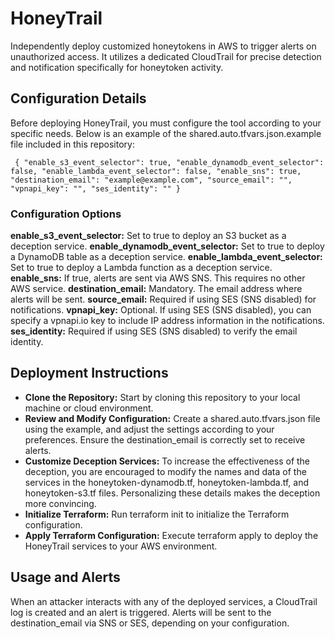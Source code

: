 # HoneyTrail
Independently deploy customized honeytokens in AWS to trigger alerts on unauthorized access. It utilizes a dedicated CloudTrail for precise detection and notification specifically for honeytoken activity. 

## Configuration Details

Before deploying HoneyTrail, you must configure the tool according to your specific needs. Below is an example of the shared.auto.tfvars.json.example file included in this repository:

`` 
{
    "enable_s3_event_selector": true,
    "enable_dynamodb_event_selector": false,
    "enable_lambda_event_selector": false,
    "enable_sns": true,
    "destination_email": "example@example.com",
    "source_email": "",
    "vpnapi_key": "",
    "ses_identity": ""
}
``
### Configuration Options

**enable_s3_event_selector:** Set to true to deploy an S3 bucket as a deception service.
**enable_dynamodb_event_selector:** Set to true to deploy a DynamoDB table as a deception service.
**enable_lambda_event_selector:** Set to true to deploy a Lambda function as a deception service.
**enable_sns:** If true, alerts are sent via AWS SNS. This requires no other AWS service.
**destination_email:** Mandatory. The email address where alerts will be sent.
**source_email:** Required if using SES (SNS disabled) for notifications.
**vpnapi_key:** Optional. If using SES (SNS disabled), you can specify a vpnapi.io key to include IP address information in the notifications.
**ses_identity:** Required if using SES (SNS disabled) to verify the email identity.

## Deployment Instructions

- **Clone the Repository:** Start by cloning this repository to your local machine or cloud environment.
- **Review and Modify Configuration:** Create a shared.auto.tfvars.json file using the example, and adjust the settings according to your preferences. Ensure the destination_email is correctly set to receive alerts.
- **Customize Deception Services:** To increase the effectiveness of the deception, you are encouraged to modify the names and data of the services in the honeytoken-dynamodb.tf, honeytoken-lambda.tf, and honeytoken-s3.tf files. Personalizing these details makes the deception more convincing.
- **Initialize Terraform:** Run terraform init to initialize the Terraform configuration.
- **Apply Terraform Configuration:** Execute terraform apply to deploy the HoneyTrail services to your AWS environment.

## Usage and Alerts

When an attacker interacts with any of the deployed services, a CloudTrail log is created and an alert is triggered.
Alerts will be sent to the destination_email via SNS or SES, depending on your configuration.
